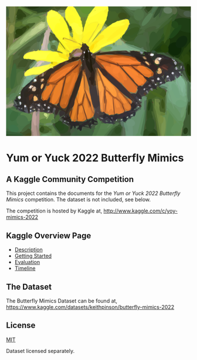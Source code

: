 ![Illustration of Monarch on daisy](DocResources/monarch_on_daisy-600.png)

# Yum or Yuck 2022 Butterfly Mimics

## A Kaggle Community Competition

This project contains the documents for the *Yum or Yuck 
2022 Butterfly Mimics* competition. The dataset is not
included, see below. 

The competition is hosted by Kaggle at, 
http://www.kaggle.com/c/yoy-mimics-2022

## Kaggle Overview Page

- [Description](kaggle-overview-description.md)
- [Getting Started](kaggle-overview-gettingstarted.md)
- [Evaluation](kaggle-overview-evaluation.md)
- [Timeline](kaggle-overview-timeline.md)

## The Dataset

The Butterfly Mimics Dataset can be found at,
https://www.kaggle.com/datasets/keithpinson/butterfly-mimics-2022

## License

[MIT](./LICENSE)

Dataset licensed separately.